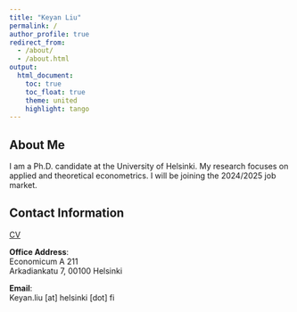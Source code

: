 ```yaml
---
title: "Keyan Liu"
permalink: /
author_profile: true
redirect_from: 
  - /about/
  - /about.html
output: 
  html_document:
    toc: true
    toc_float: true
    theme: united
    highlight: tango
---
```


## About Me

I am a Ph.D. candidate at the University of Helsinki. My research focuses on applied and theoretical econometrics. I will be joining the 2024/2025 job market.

## Contact Information

[CV](http://keyanliu1.github.io/files/cv1)  <!-- This is the link to your CV -->

**Office Address**:  
Economicum A 211  
Arkadiankatu 7, 00100 Helsinki  

**Email**:  
Keyan.liu [at] helsinki [dot] fi
